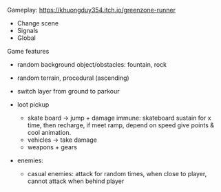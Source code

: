 Gameplay: https://khuongduy354.itch.io/greenzone-runner

- Change scene 
- Signals 
- Global 

Game features
+ random background object/obstacles: fountain, rock   
+ random terrain, procedural (ascending) 
+ switch layer from ground to parkour  

+ loot pickup 
  + skate board  -> jump + damage immune: skateboard sustain for x time, then recharge, if meet ramp, depend on speed give points & cool animation.
  + vehicles  -> take damage 
  + weapons + gears

+ enemies: 
  + casual enemies: attack for random times, when close to player, cannot attack when behind player 

